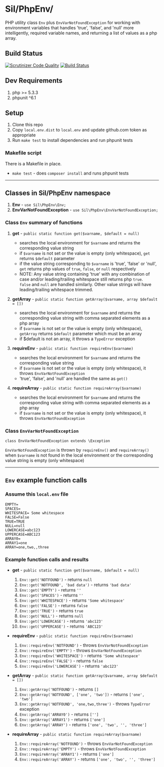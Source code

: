 # Sil/PhpEnv/

PHP utility class `Env` plus `EnvVarNotFoundException` for working with environment variables that handles 
'true', 'false', and 'null' more intelligently, required variable names, and returning a list of values as a php array.

## Build Status

[![Scrutinizer Code Quality](https://scrutinizer-ci.com/g/silinternational/php-env/badges/quality-score.png?b=develop)](https://scrutinizer-ci.com/g/silinternational/php-env/?branch=master)
[![Build Status](https://scrutinizer-ci.com/g/silinternational/php-env/badges/build.png?b=develop)](https://scrutinizer-ci.com/g/silinternational/php-env/build-status/master)

## Dev Requirements

1. php >= 5.3.3
1. phpunit ^6.1

## Setup

1. Clone this repo
1. Copy `local.env.dist` to `local.env` and update github.com token as appropriate
1. Run `make test` to install dependencies and run phpunit tests
   
### Makefile script

There is a Makefile in place.
- `make test` - does `composer install` and runs phpunit tests

___

## Classes in Sil/PhpEnv namespace

1. __Env__ - `use Sil\PhpEnv\Env;`
1. __EnvVarNotFoundException__ - `use Sil\PhpEnv\EnvVarNotFoundException;`

### Class `Env` summary of functions

1. __get__ - `public static function get($varname, $default = null)`

    * searches the local environment for `$varname` and returns the corresponding value string
    * if `$varname` is not set or the value is empty (only whitespace), `get` returns `$default` parameter
    * if the value string corresponding to `$varname` is 'true', 'false' or 'null', `get` returns 
php values of `true`, `false`, or `null` respectively
    * NOTE: Any value string containing 'true' with any combination of case and/or leading/trailing whitespace still returns php `true`.  
`false` and `null` are handled similarly.  Other value strings will have leading/trailing whitespace trimmed.

1. __getArray__ - `public static function getArray($varname, array $default = [])`

    * searches the local environment for `$varname` and returns the corresponding value string with comma separated elements as a php array
    * if `$varname` is not set or the value is empty (only whitespace), `getArray` returns `$default` parameter which must be an array
    * if $default is not an array, it throws a `TypeError` exception

1. __requireEnv__ - `public static function requireEnv($varname)`

    * searches the local environment for `$varname` and returns the corresponding value string
    * if `$varname` is not set or the value is empty (only whitespace), it throws `EnvVarNotFoundException`
    * 'true', 'false', and 'null' are handled the same as `get()`

1. __requireArray__ - `public static function requireArray($varname)`

    * searches the local environment for `$varname` and returns the corresponding value string with comma separated elements as a php array
    * if `$varname` is not set or the value is empty (only whitespace), it throws `EnvVarNotFoundException`


### Class `EnvVarNotFoundException`

`class EnvVarNotFoundException extends \Exception`

`EnvVarNotFoundException` is thrown by `requireEnv()` and `requireArray()` when `$varname` is not found in the local
environment or the corresponding value string is empty (only whitespace)


___

## `Env` example function calls

### Assume this `local.env` file

    EMPTY=
    SPACES=      
    WHITESPACE= Some whitespace    
    FALSE=False
    TRUE=TRUE
    NULL=null
    LOWERCASE=abc123
    UPPERCASE=ABC123
    ARRAY0=
    ARRAY1=one
    ARRAY=one,two,,three

### Example function calls and results

* **get** - `public static function get($varname, $default = null)`

    1. `Env::get('NOTFOUND')` - returns `null`
    1. `Env::get('NOTFOUND', 'bad data')` - returns `'bad data'`
    1. `Env::get('EMPTY')` - returns `''`
    1. `Env::get('SPACES')` - returns `''`
    1. `Env::get('WHITESPACE')` - returns `'Some whitespace'`
    1. `Env::get('FALSE')` - returns `false`
    1. `Env::get('TRUE')` - returns `true`
    1. `Env::get('NULL')` - returns `null`
    1. `Env::get('LOWERCASE')` - returns `'abc123'`
    1. `Env::get('UPPERCASE')` - returns `'ABC123'`

* **requireEnv** - `public static function requireEnv($varname)`

    1. `Env::requireEnv('NOTFOUND')` - throws `EnvVarNotFoundException`
    1. `Env::requireEnv('EMPTY')` - throws `EnvVarNotFoundException`
    1. `Env::requireEnv('WHITESPACE')` - returns `'Some whitespace'`
    1. `Env::requireEnv('FALSE')` - returns `false`
    1. `Env::requireEnv('LOWERCASE')` - returns `'abc123'`

* **getArray** - `public static function getArray($varname, array $default = [])`

    1. `Env::getArray('NOTFOUND')` - returns `[]`
    1. `Env::getArray('NOTFOUND', ['one', 'two'])` - returns `['one', 'two']`
    1. `Env::getArray('NOTFOUND', 'one,two,three')` - throws `TypeError` exception
    1. `Env::getArray('ARRAY0')` - returns `['']`
    1. `Env::getArray('ARRAY1')` - returns `['one']`
    1. `Env::getArray('ARRAY')` - returns `['one', 'two', '', 'three']`

* **requireArray** - `public static function requireArray($varname)`

    1. `Env::requireArray('NOTFOUND')` - throws `EnvVarNotFoundException`
    1. `Env::requireArray('EMPTY')` - throws `EnvVarNotFoundException`
    1. `Env::requireArray('ARRAY1')` - returns `['one']`
    1. `Env::requireArray('ARRAY')` - returns `['one', 'two', '', 'three']`

